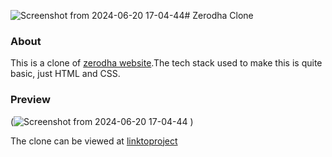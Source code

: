 ![Screenshot from 2024-06-20 17-04-44](https://github.com/akashmishrahaha/zerodha-clone/assets/154694738/f4c4926e-a078-4577-9aa0-57f956ba421f)# Zerodha Clone

### About
This is a clone of [zerodha website](https://zerodha.com/).The tech stack used to make this is quite basic, just HTML and CSS.

### Preview

(![Screenshot from 2024-06-20 17-04-44](https://github.com/akashmishrahaha/zerodha-clone/assets/154694738/fb4dd61f-238a-41b6-bfbf-01ce53e1f404)
)

The clone can be viewed at [linktoproject](https://main--zerodha-clone-by-akash.netlify.app/)

